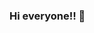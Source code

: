### Hi everyone!! 👋

<!--
**giovannasoldatelli/giovannasoldatelli** is a ✨ _special_ ✨ repository because its `README.md` (this file) appears on your GitHub profile.


[![Header](https://raw.githubusercontent.com/MartinHeinz/<OWNER>/<OWNER>/readme_header.png "Header")](https://some-url.dev/)

Here are some ideas to get you started:

- 🔭 I’m currently working on ...
- 🌱 I’m currently learning ...
- 👯 I’m looking to collaborate on ...
- 🤔 I’m looking for help with ...
- 💬 Ask me about ...
- 📫 How to reach me: ...
- 😄 Pronouns: ...
- ⚡ Fun fact: ...
-->
